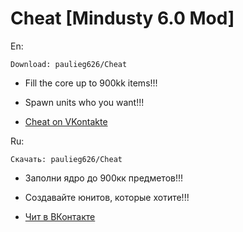 # Cheat [Mindusty 6.0 Mod] 

En:

`Download: paulieg626/Cheat`

- Fill the core up to 900kk items!!!

- Spawn units who you want!!!

- [Cheat on VKontakte](https://vk.com/mindustry_cheat)

Ru:

`Скачать: paulieg626/Cheat`

- Заполни ядро до 900кк предметов!!!

- Создавайте юнитов, которые хотите!!!

- [Чит в ВКонтакте](https://vk.com/mindustry_cheat)
